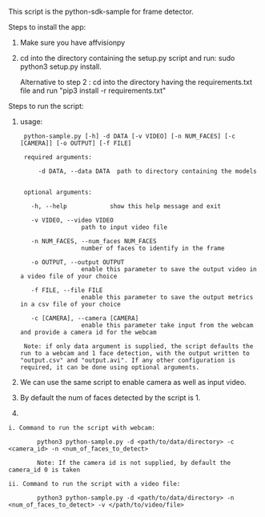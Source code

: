 This script is the python-sdk-sample for frame detector.

Steps to install the app:

1. Make sure you have affvisionpy

2. cd into the directory containing the setup.py script and run: sudo python3 setup.py install.

   Alternative to step 2 : cd into the directory having the requirements.txt file and run "pip3 install -r requirements.txt"


Steps to run the script:

1. usage: 
    
        python-sample.py [-h] -d DATA [-v VIDEO] [-n NUM_FACES] [-c [CAMERA]] [-o OUTPUT] [-f FILE]
        
        required arguments:
        
            -d DATA, --data DATA  path to directory containing the models
            

        optional arguments:
    
          -h, --help            show this help message and exit
      
          -v VIDEO, --video VIDEO
                        path to input video file
                        
          -n NUM_FACES, --num_faces NUM_FACES
                        number of faces to identify in the frame
                        
          -o OUTPUT, --output OUTPUT
                        enable this parameter to save the output video in a video file of your choice
          
          -f FILE, --file FILE
                        enable this parameter to save the output metrics in a csv file of your choice
                        
          -c [CAMERA], --camera [CAMERA]
                        enable this parameter take input from the webcam and provide a camera id for the webcam
                        
        Note: if only data argument is supplied, the script defaults the run to a webcam and 1 face detection, with the output written to "output.csv" and "output.avi". If any other configuration is required, it can be done using optional arguments.
        


        


2. We can use the same script to enable camera as well as input video.

3. By default the num of faces detected by the script is 1.

4. 

    i. Command to run the script with webcam: 

            python3 python-sample.py -d <path/to/data/directory> -c <camera_id> -n <num_of_faces_to_detect>
            
            Note: If the camera id is not supplied, by default the camera_id 0 is taken
        
    ii. Command to run the script with a video file:
    
            python3 python-sample.py -d <path/to/data/directory> -n <num_of_faces_to_detect> -v </path/to/video/file>
        
    
   